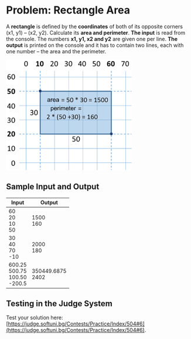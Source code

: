 # Problem: Rectangle Area

A **rectangle** is defined by the **coordinates** of both of its opposite corners (x1, y1) – (x2, y2). Calculate its  **area and perimeter**. **The input** is read from the console. The numbers **x1, y1, x2 and y2** are given one per line. **The output** is printed on the console and it has to contain two lines, each with one number – the area and the perimeter.

![](/assets/chapter-2-images/07.Rectangle-area-01.png)

## Sample Input and Output

| Input | Output |
|-----------------------------------------|-------------------|
|60<br>20<br>10<br>50                     |1500<br>160         |
|30<br>40<br>70<br>-10                   |2000<br>180         |
|600.25<br>500.75<br>100.50<br>-200.5    |350449.6875<br>2402 |

## Testing in the Judge System

Test your solution here: [https://judge.softuni.bg/Contests/Practice/Index/504#6](https://judge.softuni.bg/Contests/Practice/Index/504#6).
